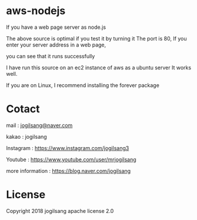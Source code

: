 # aws-nodejs
If you have a web page server as node.js

The above source is optimal if you test it by turning it
The port is 80,
If you enter your server address in a web page, 

you can see that it runs successfully

I have run this source on an ec2 instance of aws as a ubuntu server
It works well.

If you are on Linux, I recommend installing the forever package

Cotact
=============

mail :
jogilsang@naver.com

kakao :
jogilsang

Instagram :
<https://www.instagram.com/jogilsang3>

Youtube :
<https://www.youtube.com/user/mrjogilsang>

more information : 
<https://blog.naver.com/jogilsang>

License
=============
Copyright 2018 jogilsang
apache license 2.0
